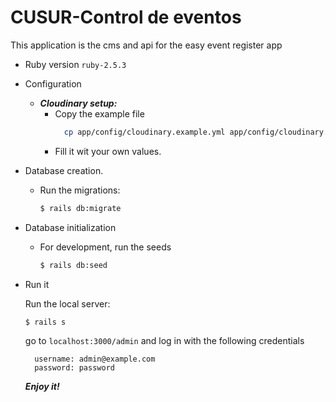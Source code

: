 # CUSUR-Control de eventos

This application is the cms and api for the easy event register app

* Ruby version
  `ruby-2.5.3`

* Configuration
  * ***Cloudinary setup:***
    - Copy the example file
      ```bash
        cp app/config/cloudinary.example.yml app/config/cloudinary.yml
      ```
    - Fill it wit your own values.

* Database creation.<br/>
  * Run the migrations: 

    ```bash
    $ rails db:migrate
    ```

* Database initialization
  * For development, run the seeds
    ```bash
    $ rails db:seed
    ```
* Run it <br />
  
  Run the local server:
    ```bash
    $ rails s
    ```
  go to `localhost:3000/admin` and log in with the following credentials
    ```
      username: admin@example.com
      password: password
    ```

  ***Enjoy it!***
